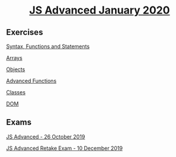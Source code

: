 # <a href="https://softuni.bg/trainings/2609/js-advanced-january-2020"><p align="center">JS Advanced January 2020<p></a>

## Exercises
<a href="https://github.com/amartinn/SoftUni/tree/master/JS%20Core%20January%202020/JS%20Advanced/exercises/Syntax%2C%20Functions%20and%20Statements" ><p>Syntax, Functions and Statements<p></a>
<a  href="https://github.com/amartinn/SoftUni/tree/master/JS%20Core%20January%202020/JS%20Advanced/exercises/Arrays" ><p>Arrays<p></a>
<a href="https://github.com/amartinn/SoftUni/tree/master/JS%20Core%20January%202020/JS%20Advanced/exercises/Objects" ><p>Objects<p></a>
<a  href="https://github.com/amartinn/SoftUni/tree/master/JS%20Core%20January%202020/JS%20Advanced/exercises/Advanced%20Functions" ><p>Advanced Functions<p></a>
<a href="https://github.com/amartinn/SoftUni/tree/master/JS%20Core%20January%202020/JS%20Advanced/exercises/Classes" ><p>Classes<p></a>
<a href="https://github.com/amartinn/SoftUni/tree/master/JS%20Core%20January%202020/JS%20Advanced/exercises/DOM" ><p>DOM<p></a>

## Exams
<a target="_blank" href="https://github.com/amartinn/SoftUni/tree/master/JS%20Core%20January%202020/JS%20Advanced/exams/JS%20Advanced%20-%2026%20October%202019" ><p>JS Advanced - 26 October 2019<p></a>
<a target="_blank" href="https://github.com/amartinn/SoftUni/tree/master/JS%20Core%20January%202020/JS%20Advanced/exams/JS%20Advanced%20Retake%20Exam%20-%2010%20December%202019" ><p>JS Advanced Retake Exam - 10 December 2019<p></a>


